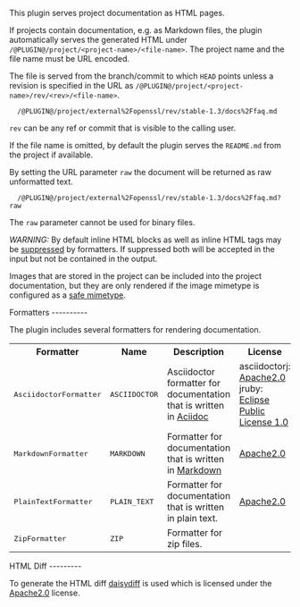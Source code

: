 This plugin serves project documentation as HTML pages.

If projects contain documentation, e.g. as Markdown files, the plugin
automatically serves the generated HTML under
`/@PLUGIN@/project/<project-name>/<file-name>`. The project name and
the file name must be URL encoded.

The file is served from the branch/commit to which `HEAD` points unless
a revision is specified in the URL as
`/@PLUGIN@/project/<project-name>/rev/<rev>/<file-name>`.

```
  /@PLUGIN@/project/external%2Fopenssl/rev/stable-1.3/docs%2Ffaq.md
```

`rev` can be any ref or commit that is visible to the calling user.

If the file name is omitted, by default the plugin serves the
`README.md` from the project if available.

By setting the URL parameter `raw` the document will be returned as raw
unformatted text.

```
  /@PLUGIN@/project/external%2Fopenssl/rev/stable-1.3/docs%2Ffaq.md?raw
```

The `raw` parameter cannot be used for binary files.

*WARNING:* By default inline HTML blocks as well as inline HTML tags
may be [suppressed](config.html#formatterAllowHtml) by formatters. If
suppressed both will be accepted in the input but not be contained in
the output.

Images that are stored in the project can be included into the project
documentation, but they are only rendered if the image mimetype is
configured as a
[safe mimetype](../../../Documentation/config-gerrit.html#mimetype).

<a id="formatters">
Formatters
----------

The plugin includes several formatters for rendering documentation.

<table>
  <tr>
    <th>Formatter</th>
    <th>Name</th>
    <th>Description</th>
    <th>License</th>
    <th>Homepage</th>
  </tr>
  <tr>
    <td><tt>AsciidoctorFormatter</tt></td>
    <td><tt>ASCIIDOCTOR</tt></td>
    <td>Asciidoctor formatter for documentation that is written in
      <a href="http://www.methods.co.nz/asciidoc/userguide.html">Aciidoc</a>
    </td>
    <td>
      asciidoctorj: <a href="../../../Documentation/licenses.html#Apache2_0">Apache2.0</a><br/>
      jruby: <a href="licenses.html#EPL1_0">Eclipse Public License 1.0</a>
    </td>
    <td>
      <a href="http://asciidoctor.org/docs/asciidoctorj/">http://asciidoctor.org/docs/asciidoctorj/</a></br>
      <a href="https://github.com/jruby/jruby">https://github.com/jruby/jruby</a></br>
    </td>
  </tr>
  <tr>
    <td><tt>MarkdownFormatter</tt></td>
    <td><tt>MARKDOWN</tt></td>
    <td>Formatter for documentation that is written in
      <a href="http://daringfireball.net/projects/markdown/">Markdown</a>
    </td>
    <td><a href="../../../Documentation/licenses.html#Apache2_0">Apache2.0</a></td>
    <td><a href="https://github.com/sirthias/pegdown">https://github.com/sirthias/pegdown</a></td>
  </tr>
  <tr>
    <td><tt>PlainTextFormatter</tt></td>
    <td><tt>PLAIN_TEXT</tt></td>
    <td>Formatter for documentation that is written in plain text.</td>
    <td><a href="../../../Documentation/licenses.html#Apache2_0">Apache2.0</a></td>
    <td><a href="http://commons.apache.org">http://commons.apache.org</a></td>
  </tr>
  <tr>
    <td><tt>ZipFormatter</tt></td>
    <td><tt>ZIP</tt></td>
    <td>Formatter for zip files.</td>
    <td></td>
    <td></td>
  </tr>
</table>

<a id="htmlDiff">
HTML Diff
---------

To generate the HTML diff [daisydiff](http://code.google.com/p/daisydiff/)
is used which is licensed under the
[Apache2.0](../../../Documentation/licenses.html#Apache2_0) license.

